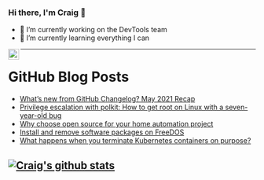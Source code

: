 ### Hi there, I'm Craig 👋

<!--
**CraigTeelFugro/CraigTeelFugro** is a ✨ _special_ ✨ repository because its `README.md` (this file) appears on your GitHub profile.

Here are some ideas to get you started:
-->

- 🔭 I’m currently working on the DevTools team
- 🌱 I’m currently learning everything I can

[<img align="left" alt="Craig Teel | LinkedIn" width="22px" src="https://cdn.jsdelivr.net/npm/simple-icons@v3/icons/linkedin.svg" />][linkedin]

---

# GitHub Blog Posts

<!-- BLOG-POST-LIST:START -->
- [What’s new from GitHub Changelog? May 2021 Recap](https://github.blog/2021-06-10-whats-new-from-github-changelog-may-2021-recap/)
- [Privilege escalation with polkit: How to get root on Linux with a seven-year-old bug](https://github.blog/2021-06-10-privilege-escalation-polkit-root-on-linux-with-bug/)
- [Why choose open source for your home automation project](https://opensource.com/article/21/6/home-automation-ebook)
- [Install and remove software packages on FreeDOS](https://opensource.com/article/21/6/freedos-package-manager)
- [What happens when you terminate Kubernetes containers on purpose?](https://opensource.com/article/21/6/terminate-kubernetes-containers)
<!-- BLOG-POST-LIST:END -->

## [![Craig's github stats](https://github-readme-stats.vercel.app/api?username=craigteelfugro)](https://github.com/anuraghazra/github-readme-stats)


[linkedin]: https://linkedin.com/in/craig-teel-b8786771
